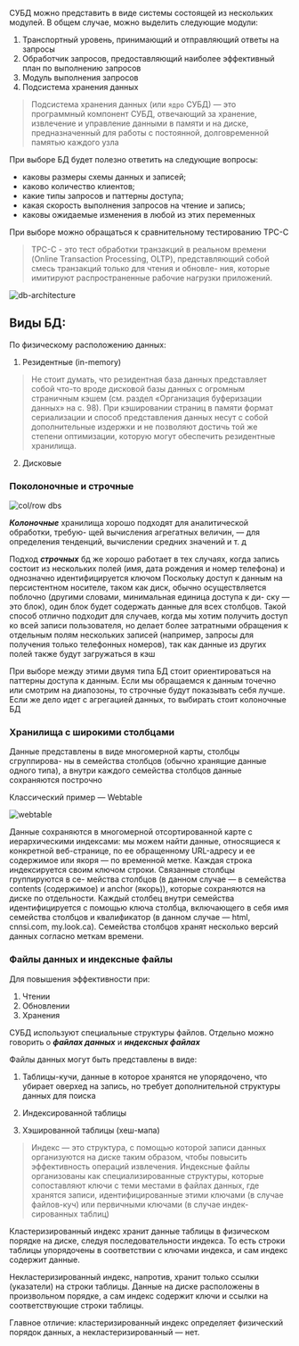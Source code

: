 СУБД можно представить в виде системы состоящей из нескольких модулей.
В общем случае, можно выделить следующие модули:

1) Транспортный уровень, принимающий и отправляющий ответы на запросы
2) Обработчик запросов, предоставляющий наиболее эффективный план по выполнению запросов
3) Модуль выполнения запросов
4) Подсистема хранения данных

> Подсистема хранения данных (или `ядро` СУБД) — это программный компонент
СУБД, отвечающий за хранение, извлечение и управление данными в памяти и на
диске, предназначенный для работы с постоянной, долговременной памятью каждого
узла

При выборе БД будет полезно ответить на следующие вопросы:

- каковы размеры схемы данных и записей;
- каково количество клиентов;
- какие типы запросов и паттерны доступа;
- какая скорость выполнения запросов на чтение и запись;
- каковы ожидаемые изменения в любой из этих переменных

При выборе можно обращаться к сравнительному тестированию TPC-C
> TPC-C -  это тест обработки транзакций в реальном времени (Online Transaction
Processing, OLTP), представляющий собой смесь транзакций только для чтения и обновле-
ния, которые имитируют распространенные рабочие нагрузки приложений.


![db-architecture](../../resources/db-arch.png)

## Виды БД:

По физическому расположению данных:

1) Резидентные (in-memory)
> Не стоит думать, что резидентная база данных представляет собой что-то вроде
дисковой базы данных с огромным страничным кэшем (см. раздел «Организация
буферизации данных» на с. 98). При кэшировании страниц в памяти формат
сериализации и способ представления данных несут с собой дополнительные
издержки и не позволяют достичь той же степени оптимизации, которую могут
обеспечить резидентные хранилища.
2) Дисковые

### Поколоночные и строчные

![col/row dbs](../../resources/colrowdbs.png)

**_Колоночные_** хранилища хорошо подходят для аналитической обработки, требую-
щей вычисления агрегатных величин, — для определения тенденций, вычислении
средних значений и т. д

Подход **_строчных_** бд же хорошо работает в тех случаях, когда запись состоит из нескольких полей
(имя, дата рождения и номер телефона) и однозначно идентифицируется ключом
Поскольку доступ к данным на персистентном носителе, таком как диск, обычно
осуществляется поблочно (другими словами, минимальная единица доступа к ди-
ску — это блок), один блок будет содержать данные для всех столбцов. Такой способ
отлично подходит для случаев, когда мы хотим получить доступ ко всей записи
пользователя, но делает более затратными обращения к отдельным полям нескольких
записей (например, запросы для получения только телефонных номеров), так как
данные из других полей также будут загружаться в кэш

При выборе между этими двумя типа БД стоит ориентироваться на паттерны доступа к данным.
Если мы обращаемся к данным точечно или смотрим на диапозоны, то строчные будут показывать себя лучше.
Если же дело идет с агрегацией данных, то выбирать стоит колоночные БД

### Хранилища с широкими столбцами

Данные представлены в виде многомерной карты, столбцы сгруппирова-
ны в семейства столбцов (обычно хранящие данные одного типа), а внутри каждого
семейства столбцов данные сохраняются построчно

Классический пример — Webtable

![webtable](../../resources/webtable.png)

Данные сохраняются в многомерной отсортированной карте с иерархическими
индексами: мы можем найти данные, относящиеся к конкретной веб-странице, по ее
обращенному URL-адресу и ее содержимое или якоря — по временной метке. Каждая
строка индексируется своим ключом строки. Связанные столбцы группируются в се-
мейства столбцов (в данном случае — в семейства contents (содержимое) и anchor
(якорь)), которые сохраняются на диске по отдельности. Каждый столбец внутри
семейства идентифицируется с помощью ключа столбца, включающего в себя имя
семейства столбцов и квалификатор (в данном случае — html, cnnsi.com, my.look.ca).
Семейства столбцов хранят несколько версий данных согласно меткам времени.

### Файлы данных и индексные файлы

Для повышения эффективности при:

1) Чтении
2) Обновлении
3) Хранения

СУБД используют специальные структуры файлов. Отдельно можно говорить о **_файлах данных_** и **_индексных файлах_**

Файлы данных могут быть представлены в виде:

1) Таблицы-кучи, данные в которое хранятся не упорядочено, что убирает оверхед на запись, но требует дополнительной
структуры данных для поиска

2) Индексированной таблицы 

3) Хэшированной таблицы (хеш-мапа)

> Индекс — это структура, с помощью которой записи данных организуются на диске
таким образом, чтобы повысить эффективность операций извлечения. Индексные
файлы организованы как специализированные структуры, которые сопоставляют
ключи с теми местами в файлах данных, где хранятся записи, идентифицированные
этими ключами (в случае файлов-куч) или первичными ключами (в случае индек-
сированных таблиц)

Кластеризированный индекс хранит данные таблицы в физическом порядке на диске, следуя последовательности индекса. То есть строки таблицы упорядочены в соответствии с ключами индекса, и сам индекс содержит данные.

Некластеризированный индекс, напротив, хранит только ссылки (указатели) на строки таблицы. Данные на диске расположены в произвольном порядке, а сам индекс содержит ключи и ссылки на соответствующие строки таблицы.

Главное отличие: кластеризированный индекс определяет физический порядок данных, а некластеризированный — нет.
